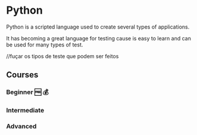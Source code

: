 # Python

Python is a scripted language used to create several types of applications.

It has becoming a great language for testing cause is easy to learn and can be used for many types of test.

//fuçar os tipos de teste que podem ser feitos

## Courses

### Beginner 🆓 💰

### Intermediate

### Advanced
